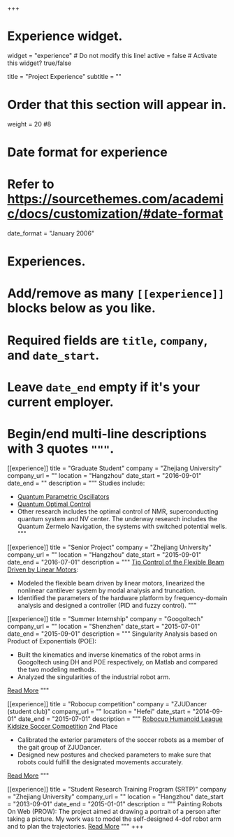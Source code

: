 +++
# Experience widget.
widget = "experience"  # Do not modify this line!
active = false  # Activate this widget? true/false

title = "Project Experience"
subtitle = ""

# Order that this section will appear in.
weight = 20
#8

# Date format for experience
#   Refer to https://sourcethemes.com/academic/docs/customization/#date-format
date_format = "January 2006"

# Experiences.
#   Add/remove as many `[[experience]]` blocks below as you like.
#   Required fields are `title`, `company`, and `date_start`.
#   Leave `date_end` empty if it's your current employer.
#   Begin/end multi-line descriptions with 3 quotes `"""`.
[[experience]]
  title = "Graduate Student"
  company = "Zhejiang University"
  company_url = ""
  location = "Hangzhou"
  date_start = "2016-09-01"
  date_end = ""
  description = """
  Studies include:

  * [Quantum Parametric Oscillators](https://bshizju.netlify.com/publication/frequency-control-of-quantum-parametric-oscillators/)  
  * [Quantum Optimal Control](https://bshizju.netlify.com/publication/time-scaling-transformation-in-quantum-optimal-control-computation/)
  * Other research includes the optimal control of NMR, superconducting quantum system and NV center. The underway research includes the Quantum Zermelo Navigation, the systems with switched potential wells.
  """

[[experience]]
  title = "Senior Project"
  company = "Zhejiang University"
  company_url = ""
  location = "Hangzhou"
  date_start = "2015-09-01"
  date_end = "2016-07-01"
  description = """
[Tip Control of the Flexible Beam Driven by Linear Motors](https://bshizju.netlify.com/publication/design-of-the-tip-control-of-flexible-beam-driven-by-linear-motor-based-on-vibration-modal-analysis/):

  * Modeled the flexible beam driven by linear motors, linearized the nonlinear cantilever system by modal analysis and truncation.
  * Identified the parameters of the hardware platform by frequency-domain analysis and designed a controller (PID and fuzzy control).
"""

[[experience]]
  title = "Summer Internship"
  company = "Googoltech"
  company_url = ""
  location = "Shenzhen"
  date_start = "2015-07-01"
  date_end = "2015-09-01"
  description = """
  Singularity Analysis based on Product of Exponentials (POE):

  * Built the kinematics and inverse kinematics of the robot arms in Googoltech using DH and POE respectively, on Matlab and compared the two modeling methods.
  * Analyzed the singularities of the industrial robot arm.

[Read More](/POE)
  """

[[experience]]
  title = "Robocup competition"
  company = "ZJUDancer (student club)"
  company_url = ""
  location = "Hefei"
  date_start = "2014-09-01"
  date_end = "2015-07-01"
  description = """
  [Robocup Humanoid League Kidsize Soccer Competition](https://www.robocup2015.org/) 2nd Place

  * Calibrated the exterior parameters of the soccer robots as a member of the gait group of ZJUDancer.
  * Designed new postures and checked parameters to make sure that robots
could fulfill the designated movements accurately.

[Read More](/ZJUDancer)
  """

[[experience]]
  title = "Student Research Training Program (SRTP)"
  company = "Zhejiang University"
  company_url = ""
  location = "Hangzhou"
  date_start = "2013-09-01"
  date_end = "2015-01-01"
  description = """
  Painting Robots On Web (PROW): The project aimed at drawing a portrait of a person after taking a picture. My work was to model the self-designed 4-dof robot arm and to plan the trajectories. [Read More](/PROW)
"""
+++
